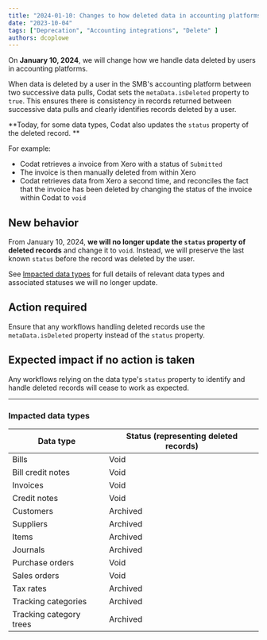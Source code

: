 ```yaml
---
title: "2024-01-10: Changes to how deleted data in accounting platforms is handled"
date: "2023-10-04"
tags: ["Deprecation", "Accounting integrations", "Delete" ]
authors: dcoplowe
---
```


On **January 10, 2024**, we will change how we handle data deleted by users in accounting platforms.

<!--truncate-->

When data is deleted by a user in the SMB's accounting platform between two successive data pulls, Codat sets the `metaData.isDeleted` property to `true`. This ensures there is consistency in records returned between successive data pulls and clearly identifies records deleted by a user.

**Today, for some data types, Codat also updates the `status` property of the deleted record. **

For example:
- Codat retrieves a invoice from Xero with a status of `Submitted`
- The invoice is then manually deleted from within Xero
- Codat retrieves data from Xero a second time, and reconciles the fact that the invoice has been deleted by changing the status of the invoice within Codat to `void` 

## New behavior

From January 10, 2024, **we will no longer update the `status` property of deleted records** and change it to `void`. Instead, we will preserve the last known `status` before the record was deleted by the user.

See [Impacted data types](#impacted-data-types) for full details of relevant data types and associated statuses we will no longer update.

## Action required

Ensure that any workflows handling deleted records use the `metaData.isDeleted` property instead of the `status` property.

## Expected impact if no action is taken

Any workflows relying on the data type's `status` property to identify and handle deleted records will cease to work as expected.

--- 

### Impacted data types

| Data type | Status (representing deleted records) |
|-----------|---------------------------------------|
| Bills     | Void |
| Bill credit notes     | Void |
| Invoices     | Void |
| Credit notes     | Void |
| Customers     | Archived |
| Suppliers | Archived |
| Items     | Archived |
| Journals     | Archived |
| Purchase orders     | Void |
| Sales orders     | Void |
| Tax rates     | Archived |
| Tracking categories     | Archived |
| Tracking category trees     | Archived |

